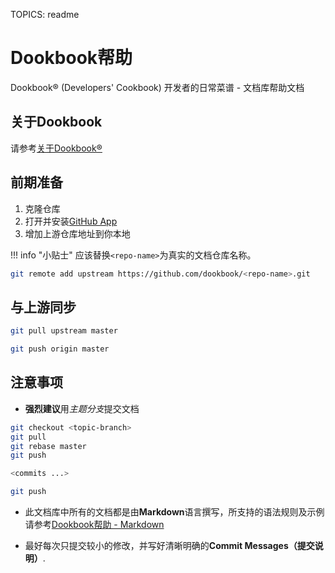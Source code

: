 TOPICS: readme

# Dookbook帮助

Dookbook&reg; (Developers' Cookbook) 开发者的日常菜谱 - 文档库帮助文档

## 关于Dookbook

请参考[关于Dookbook&reg;](https://dookbook.info/about/zh-hans/)

## 前期准备

1. 克隆仓库
2. 打开并安装[GitHub App](https://github.com/apps/dookbook)
3. 增加上游仓库地址到你本地

!!! info "小贴士"
    应该替换`<repo-name>`为真实的文档仓库名称。

```bash
git remote add upstream https://github.com/dookbook/<repo-name>.git
```

## 与上游同步

```bash
git pull upstream master

git push origin master
```

## 注意事项

- **强烈建议**用*主题分支*提交文档

```bash
git checkout <topic-branch>
git pull
git rebase master
git push

<commits ...>

git push
```

- 此文档库中所有的文档都是由**Markdown**语言撰写，所支持的语法规则及示例
请参考[Dookbook帮助 - Markdown](https://dookbook.info/zh-hans/help/markdown/)

- 最好每次只提交较小的修改，并写好清晰明确的**Commit Messages（提交说明）**.
